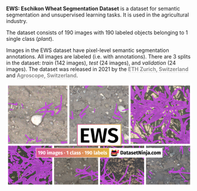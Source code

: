 **EWS: Eschikon Wheat Segmentation Dataset** is a dataset for semantic segmentation and unsupervised learning tasks. It is used in the agricultural industry. 

The dataset consists of 190 images with 190 labeled objects belonging to 1 single class (*plant*).

Images in the EWS dataset have pixel-level semantic segmentation annotations. All images are labeled (i.e. with annotations). There are 3 splits in the dataset: *train* (142 images), *test* (24 images), and *validation* (24 images). The dataset was released in 2021 by the <span style="font-weight: 600; color: grey; border-bottom: 1px dashed #d3d3d3;">ETH Zurich, Switzerland</span> and <span style="font-weight: 600; color: grey; border-bottom: 1px dashed #d3d3d3;">Agroscope, Switzerland</span>.

<img src="https://github.com/dataset-ninja/eschikon-wheat-segmentation/raw/main/visualizations/poster.png">
